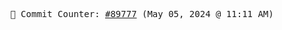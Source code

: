 <p align="center">
    <samp>
        📮 Commit Counter: <a href="https://github.com/Javascript-void0/Javascript-void0/commits/main">#89777</a> (May 05, 2024 @ 11:11 AM)
    </samp>
</p>